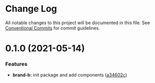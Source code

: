 # Change Log

All notable changes to this project will be documented in this file.
See [Conventional Commits](https://conventionalcommits.org) for commit guidelines.

# 0.1.0 (2021-05-14)


### Features

* **brand-b:** init package and add components ([a34602c](https://github.com/ardakkk/monorepo-mediamonks/commit/a34602ce5f40f39edaabe297ec1b44f37ca57f0c))
